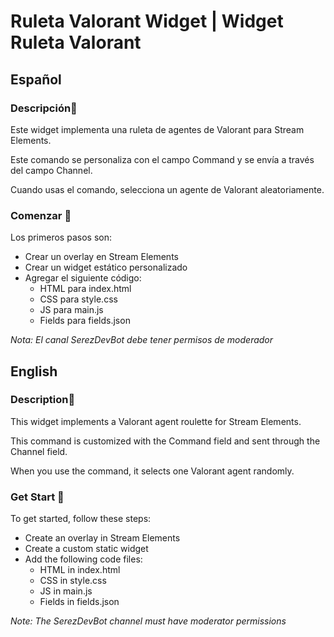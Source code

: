 # Ruleta Valorant Widget | Widget Ruleta Valorant

## Español

### Descripción📝
Este widget implementa una ruleta de agentes de Valorant para Stream Elements.

Este comando se personaliza con el campo Command y se envía a través del campo Channel.

Cuando usas el comando, selecciona un agente de Valorant aleatoriamente.

### Comenzar 🚀
Los primeros pasos son:

- Crear un overlay en Stream Elements
- Crear un widget estático personalizado
- Agregar el siguiente código:
    - HTML para index.html
    - CSS para style.css
    - JS para main.js
    - Fields para fields.json

_Nota: El canal SerezDevBot debe tener permisos de moderador_

## English

### Description📝
This widget implements a Valorant agent roulette for Stream Elements.

This command is customized with the Command field and sent through the Channel field.

When you use the command, it selects one Valorant agent randomly.

### Get Start 🚀
To get started, follow these steps:

- Create an overlay in Stream Elements
- Create a custom static widget
- Add the following code files:
    - HTML in index.html
    - CSS in style.css
    - JS in main.js
    - Fields in fields.json

    
_Note: The SerezDevBot channel must have moderator permissions_